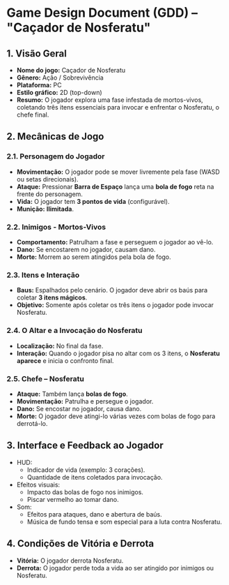 # Game Design Document (GDD) – "Caçador de Nosferatu"

## 1. Visão Geral

- **Nome do jogo:** Caçador de Nosferatu
- **Gênero:** Ação / Sobrevivência
- **Plataforma:** PC
- **Estilo gráfico:** 2D (top-down)
- **Resumo:** O jogador explora uma fase infestada de mortos-vivos, coletando três itens essenciais para invocar e enfrentar o Nosferatu, o chefe final.

## 2. Mecânicas de Jogo

### 2.1. Personagem do Jogador

- **Movimentação:** O jogador pode se mover livremente pela fase (WASD ou setas direcionais).
- **Ataque:** Pressionar **Barra de Espaço** lança uma **bola de fogo** reta na frente do personagem.
- **Vida:** O jogador tem **3 pontos de vida** (configurável).
- **Munição:** **Ilimitada**.

### 2.2. Inimigos - Mortos-Vivos

- **Comportamento:** Patrulham a fase e perseguem o jogador ao vê-lo.
- **Dano:** Se encostarem no jogador, causam dano.
- **Morte:** Morrem ao serem atingidos pela bola de fogo.

### 2.3. Itens e Interação

- **Baus:** Espalhados pelo cenário. O jogador deve abrir os baús para coletar **3 itens mágicos**.
- **Objetivo:** Somente após coletar os três itens o jogador pode invocar Nosferatu.

### 2.4. O Altar e a Invocação do Nosferatu

- **Localização:** No final da fase.
- **Interação:** Quando o jogador pisa no altar com os 3 itens, o **Nosferatu aparece** e inicia o confronto final.

### 2.5. Chefe – Nosferatu

- **Ataque:** Também lança **bolas de fogo**.
- **Movimentação:** Patrulha e persegue o jogador.
- **Dano:** Se encostar no jogador, causa dano.
- **Morte:** O jogador deve atingi-lo várias vezes com bolas de fogo para derrotá-lo.

## 3. Interface e Feedback ao Jogador

- HUD:
  - Indicador de vida (exemplo: 3 corações).
  - Quantidade de itens coletados para invocação.
- Efeitos visuais:
  - Impacto das bolas de fogo nos inimigos.
  - Piscar vermelho ao tomar dano.
- Som:
  - Efeitos para ataques, dano e abertura de baús.
  - Música de fundo tensa e som especial para a luta contra Nosferatu.

## 4. Condições de Vitória e Derrota

- **Vitória:** O jogador derrota Nosferatu.
- **Derrota:** O jogador perde toda a vida ao ser atingido por inimigos ou Nosferatu.